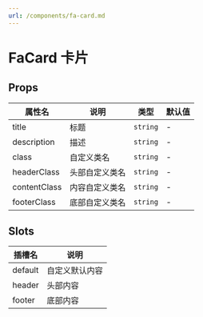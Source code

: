 ```yaml
---
url: /components/fa-card.md
---
```

# FaCard 卡片

## Props

| 属性名       | 说明           | 类型     | 默认值 |
| ------------ | -------------- | -------- | ------ |
| title        | 标题           | `string` | -      |
| description  | 描述           | `string` | -      |
| class        | 自定义类名     | `string` | -      |
| headerClass  | 头部自定义类名 | `string` | -      |
| contentClass | 内容自定义类名 | `string` | -      |
| footerClass  | 底部自定义类名 | `string` | -      |

## Slots

| 插槽名  | 说明           |
| ------- | -------------- |
| default | 自定义默认内容 |
| header  | 头部内容       |
| footer  | 底部内容       |
